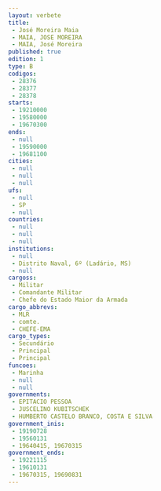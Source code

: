 ```yaml
---
layout: verbete
title:
 - José Moreira Maia
 - MAIA, JOSE MOREIRA
 - MAIA, José Moreira
published: true
edition: 1  
type: B
codigos: 
 - 28376
 - 28377
 - 28378
starts: 
 - 19210000
 - 19580000
 - 19670300
ends: 
 - null 
 - 19590000
 - 19681100
cities: 
 - null 
 - null 
 - null 
ufs: 
 - null 
 - SP
 - null 
countries: 
 - null 
 - null 
 - null 
institutions: 
 - null 
 - Distrito Naval, 6º (Ladário, MS)
 - null 
cargoss: 
 - Militar
 - Comandante Militar
 - Chefe do Estado Maior da Armada
cargo_abbrevs: 
 - MLR
 - comte.
 - CHEFE-EMA
cargo_types: 
 - Secundário
 - Principal
 - Principal
funcoes: 
 - Marinha
 - null 
 - null 
governments: 
 - EPITACIO PESSOA
 - JUSCELINO KUBITSCHEK
 - HUMBERTO CASTELO BRANCO, COSTA E SILVA
government_inis: 
 - 19190728
 - 19560131
 - 19640415, 19670315
government_ends: 
 - 19221115
 - 19610131
 - 19670315, 19690831
---
```



